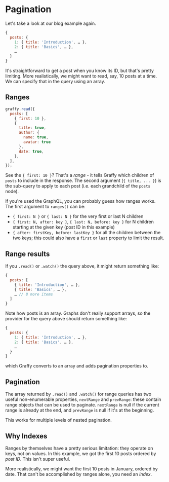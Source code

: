 # Pagination

Let's take a look at our blog example again.

```js
{
  posts: {
    1: { title: 'Introduction', … },
    2: { title: 'Basics', … },
    …
  }
}
```

It's straightforward to get a post when you know its ID, but that's pretty limiting. More realistically, we might want to read, say, 10 posts at a time. We can specify that in the query using an array.

## Ranges

```js
graffy.read({
  posts: [
    { first: 10 },
    {
      title: true,
      author: {
        name: true,
        avatar: true
      },
      date: true,
    },
  ],
});
```

See the `{ first: 10 }`? That's a _range_ - it tells Graffy which children of `posts` to include in the response. The second argument (`{ title, ... }`) is the sub-query to apply to each post (i.e. each grandchild of the `posts` node).

If you're used the GraphQL, you can probably guess how ranges works. The first argument to `ranges()` can be:

- `{ first: N }` or `{ last: N }` for the very first or last N children
- `{ first: N, after: key }`, `{ last: N, before: key }` for N children starting at the given key (post ID in this example)
- `{ after: firstKey, before: lastKey }` for all the children between the two keys; this could also have a `first` or `last` property to limit the result.

## Range results

If you `.read()` or `.watch()` the query above, it might return something like:

```js
{
  posts: [
    { title: 'Introduction', … },
    { title: 'Basics', … },
    … // 8 more items
  ]
}
```

Note how posts is an array. Graphs don't really support arrays, so the provider for the query above should return something like:

```js
{
  posts: {
    1: { title: 'Introduction', … },
    2: { title: 'Basics', … },
    …
  }
}
```

which Graffy converts to an array and adds pagination properties to.

## Pagination

The array returned by `.read()` and `.watch()` for range queries has two useful non-enumerable properties, `nextRange` and `prevRange`: these contain range objects that can be used to paginate. `nextRange` is null if the current range is already at the end, and `prevRange` is null if it's at the beginning.

This works for multiple levels of nested pagination.

## Why Indexes

Ranges by themselves have a pretty serious limitation: they operate on keys, not on values. In this example, we got the first 10 posts ordered by _post ID_. This isn't super useful.

More realistically, we might want the first 10 posts in January, ordered by date. That can't be accomplished by ranges alone, you need an _index_.
